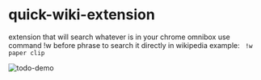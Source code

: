 # quick-wiki-extension
extension that will search whatever is in your chrome omnibox
use command !w before phrase to search it directly in wikipedia
example:
``` !w paper clip```


![todo-demo](https://github.com/alexshelto/quick-wiki-extension/blob/master/gifs/extension.gif)

